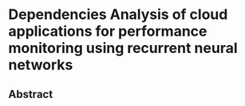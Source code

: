 # Dependencies Analysis of cloud applications for performance monitoring using recurrent neural networks

## Abstract
